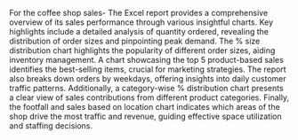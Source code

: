 For the coffee shop sales- The Excel report provides a comprehensive overview of its sales performance through various insightful charts. 
Key highlights include a detailed analysis of quantity ordered, revealing the distribution of order sizes and pinpointing peak demand. 
The % size distribution chart highlights the popularity of different order sizes, aiding inventory management. 
A chart showcasing the top 5 product-based sales identifies the best-selling items, crucial for marketing strategies. 
The report also breaks down orders by weekdays, offering insights into daily customer traffic patterns. Additionally, a category-wise % distribution chart presents a clear view of sales contributions from different product categories. 
Finally, the footfall and sales based on location chart indicates which areas of the shop drive the most traffic and revenue, guiding effective space utilization and staffing decisions.







